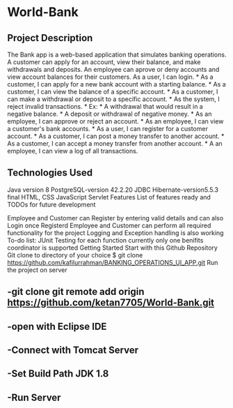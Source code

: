 # World-Bank
## Project Description
The Bank app is a web-based application that simulates banking operations. A customer can apply for an account, view their balance, and make withdrawals and deposits. An employee can aprove or deny accounts and view account balances for their customers. As a user, I can login. * As a customer, I can apply for a new bank account with a starting balance. * As a customer, I can view the balance of a specific account. * As a customer, I can make a withdrawal or deposit to a specific account. * As the system, I reject invalid transactions. * Ex: * A withdrawal that would result in a negative balance. * A deposit or withdrawal of negative money. * As an employee, I can approve or reject an account. * As an employee, I can view a customer's bank accounts. * As a user, I can register for a customer account. * As a customer, I can post a money transfer to another account. * As a customer, I can accept a money transfer from another account. * A an employee, I can view a log of all transactions.

## Technologies Used
Java version 8
PostgreSQL-version 42.2.20
JDBC
Hibernate-version5.5.3 final
HTML, CSS
JavaScript
Servlet
Features
List of features ready and TODOs for future development

Employee and Customer can Register by entering valid details and can also Login once Registerd
Employee and Customer can perform all required functionality for the project
Logging and Exception handling is also working To-do list:
JUnit Testing for each function
currently only one benifits coordinator is supported
Getting Started
Start with this Github Repository
Git clone to directory of your choice $ git clone https://github.com/kafilurrahman/BANKING_OPERATIONS_UI_APP.git
Run the project on server
## -git clone git remote add origin https://github.com/ketan7705/World-Bank.git
## -open with Eclipse IDE
## -Connect with Tomcat Server
## -Set Build Path JDK 1.8
## -Run Server





